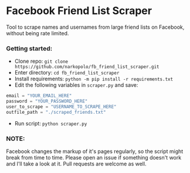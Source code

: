 # Facebook Friend List Scraper
Tool to scrape names and usernames from large friend lists on Facebook, without being rate limited.

### Getting started:
* Clone repo: `git clone https://github.com/narkopolo/fb_friend_list_scraper.git`
* Enter directory: `cd fb_friend_list_scraper`
* Install requirements:
`python -m pip install -r requirements.txt`
* Edit the following variables in `scraper.py` and save:
```python
email = "YOUR_EMAIL_HERE"
password = "YOUR_PASSWORD_HERE"
user_to_scrape = "USERNAME_TO_SCRAPE_HERE"
outfile_path = "./scraped_friends.txt"
```
* Run script: `python scraper.py`

### NOTE:
Facebook changes the markup of it's pages regularly, so the script might break from time to time. Please open an issue if something doesn't work and I'll take a look at it. Pull requests are welcome as well.
